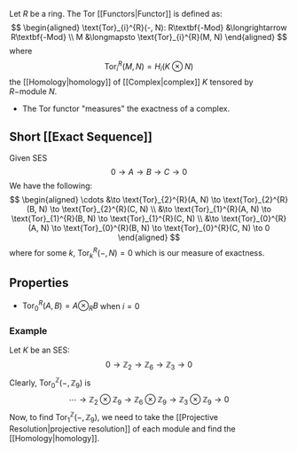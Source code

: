 Let $R$ be a ring. The $\text{Tor}$ [[Functors|Functor]] is defined as:
$$ \begin{aligned}
\text{Tor}_{i}^{R}(-, N): R\textbf{-Mod} &\longrightarrow R\textbf{-Mod} \\
M &\longmapsto \text{Tor}_{i}^{R}(M, N)
\end{aligned} $$
where 
$$\text{Tor}_{i}^{R}(M, N) = H_{i}(K \otimes N)$$
the [[Homology|homology]] of [[Complex|complex]] $K$ tensored by $R-$module $N$. 
- The $\text{Tor}$ functor "measures" the exactness of a complex. 


## Short [[Exact Sequence]] 
Given SES
$$0 \to A \to B \to C \to 0$$
We have the following:
$$ \begin{aligned}
\cdots &\to 
\text{Tor}_{2}^{R}(A, N) \to \text{Tor}_{2}^{R}(B, N) \to \text{Tor}_{2}^{R}(C, N) \\ 
&\to \text{Tor}_{1}^{R}(A, N) \to \text{Tor}_{1}^{R}(B, N) \to \text{Tor}_{1}^{R}(C, N) \\
&\to \text{Tor}_{0}^{R}(A, N) \to \text{Tor}_{0}^{R}(B, N) \to \text{Tor}_{0}^{R}(C, N) \to 0
\end{aligned} $$
where for some $k$, $\text{Tor}_{k}^{R}(-,N) = 0$ which is our measure of exactness. 

## Properties
- $\text{Tor}_{0}^{R}(A, B) = A\otimes_{R}B$ when $i = 0$


### Example
Let $K$ be an SES:
$$0 \to \mathbb{Z}_{2} \to \mathbb{Z}_{6} \to \mathbb{Z}_{3} \to 0$$
Clearly, $\text{Tor}_{0}^{\mathbb{Z}}(-,\mathbb{Z}_{9})$ is 
$$
\cdots \to \mathbb{Z}_{2} \otimes \mathbb{Z}_{9} \to \mathbb{Z}_{6}\otimes \mathbb{Z}_{9} \to \mathbb{Z}_{3}\otimes \mathbb{Z}_{9} \to 0
$$
Now, to find $\text{Tor}_{1}^{\mathbb{Z}}(-, \mathbb{Z}_{9})$, we need to take the [[Projective Resolution|projective resolution]] of each module and find the [[Homology|homology]].